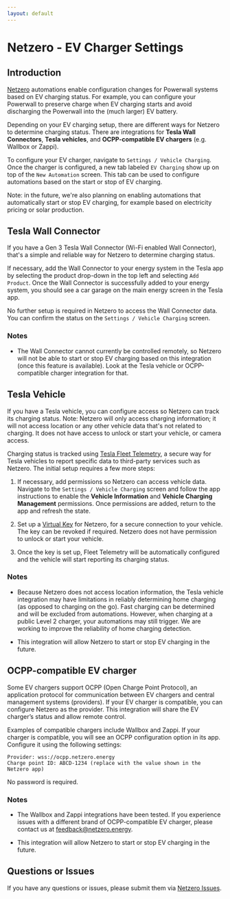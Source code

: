 ```yaml
---
layout: default
---
```


# Netzero - EV Charger Settings

## Introduction

[Netzero](https://www.netzero.energy) automations enable configuration changes for Powerwall systems based
on EV charging status. For example, you can configure your Powerwall to preserve charge when EV charging
starts and avoid discharging the Powerwall into the (much larger) EV battery.

Depending on your EV charging setup, there are different ways for Netzero to determine charging status. There
are integrations for **Tesla Wall Connectors**, **Tesla vehicles**, and **OCPP-compatible EV chargers**
(e.g. Wallbox or Zappi).

To configure your EV charger, navigate to `Settings / Vehicle Charging`. Once the charger is configured,
a new tab labeled `EV Charging` show up on top of the `New Automation` screen. This tab can be used to
configure automations based on the start or stop of EV charging.

Note: in the future, we're also planning on enabling automations that automatically start or stop
EV charging, for example based on electricity pricing or solar production.

## Tesla Wall Connector

If you have a Gen 3 Tesla Wall Connector (Wi-Fi enabled Wall Connector), that's a simple and
reliable way for Netzero to determine charging status.

If necessary, add the Wall Connector to your energy system in the Tesla app by selecting the product
drop-down in the top left and selecting `Add Product`. Once the Wall Connector is successfully added
to your energy system, you should see a car garage on the main energy screen in the Tesla app.

No further setup is required in Netzero to access the Wall Connector data. You can confirm the status
on the `Settings / Vehicle Charging` screen.

### Notes

- The Wall Connector cannot currently be controlled remotely, so Netzero will not be able to start or stop
  EV charging based on this integration (once this feature is available). Look at the Tesla vehicle
  or OCPP-compatible charger integration for that.

## Tesla Vehicle

If you have a Tesla vehicle, you can configure access so Netzero can track its charging status. Note: Netzero will
only access charging information; it will not access location or any other vehicle data that's not related to
charging. It does not have access to unlock or start your vehicle, or camera access.

Charging status is tracked using [Tesla Fleet Telemetry](https://developer.tesla.com/docs/fleet-api/fleet-telemetry),
a secure way for Tesla vehicles to report specific data to third-party services such as Netzero. The
initial setup requires a few more steps:

1. If necessary, add permissions so Netzero can access vehicle data. Navigate to the `Settings / Vehicle Charging`
screen and follow the app instructions to enable the **Vehicle Information** and
**Vehicle Charging Management** permissions. Once permissions are added, return to the app and refresh
the state.

2. Set up a [Virtual Key](https://www.tesla.com/_ak/api.netzeroapp.io) for Netzero, for a secure connection
to your vehicle. The key can be revoked if required. Netzero does not have permission to unlock or
start your vehicle.

3. Once the key is set up, Fleet Telemetry will be automatically configured and the vehicle will
start reporting its charging status.


### Notes

- Because Netzero does not access location information, the Tesla vehicle integration may have
  limitations in reliably determining home charging (as opposed to charging on the go). Fast charging
  can be determined and will be excluded from automations. However, when charging at a public Level 2
  charger, your automations may still trigger. We are working to improve the reliability of
  home charging detection.

- This integration will allow Netzero to start or stop EV charging in the future.

## OCPP-compatible EV charger

Some EV chargers support OCPP (Open Charge Point Protocol), an application protocol for communication
between EV chargers and central management systems (providers).  If your EV charger is compatible,
you can configure Netzero as the provider. This integration will share the EV charger’s status and
allow remote control.

Examples of compatible chargers include Wallbox and Zappi. If your charger is compatible, you will
see an OCPP configuration option in its app. Configure it using the following settings:

```
Provider: wss://ocpp.netzero.energy
Charge point ID: ABCD-1234 (replace with the value shown in the Netzero app)
```

No password is required.

### Notes

- The Wallbox and Zappi integrations have been tested. If you experience issues with a different
  brand of OCPP-compatible EV charger, please contact us at feedback@netzero.energy.

- This integration will allow Netzero to start or stop EV charging in the future.

## Questions or Issues

If you have any questions or issues, please submit them via [Netzero Issues](https://github.com/netzero-labs/netzero/issues).
